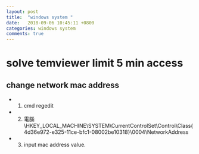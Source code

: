 ```yaml
---
layout: post
title:  "windows system "
date:   2018-09-06 10:45:11 +0800
categories: windows system
comments: true
---
```



# solve temviewer limit 5 min access
## change network mac address 
- 1. cmd regedit
- 2. 電腦\HKEY_LOCAL_MACHINE\SYSTEM\CurrentControlSet\Control\Class\{4d36e972-e325-11ce-bfc1-08002be10318}\0004\NetworkAddress 
- 3. input mac address value.

